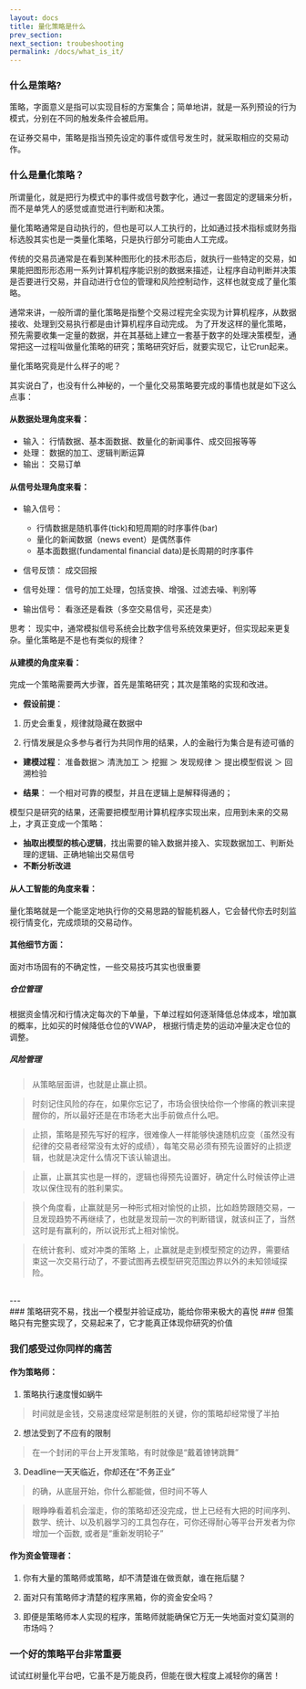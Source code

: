 ```yaml
---
layout: docs
title: 量化策略是什么 
prev_section: 
next_section: troubeshooting
permalink: /docs/what_is_it/
---
```


### 什么是策略?

策略，字面意义是指可以实现目标的方案集合；简单地讲，就是一系列预设的行为模式，分别在不同的触发条件会被启用。

在证券交易中，策略是指当预先设定的事件或信号发生时，就采取相应的交易动作。

### 什么是量化策略？

所谓量化，就是把行为模式中的事件或信号数字化，通过一套固定的逻辑来分析，而不是单凭人的感觉或直觉进行判断和决策。

量化策略通常是自动执行的，但也是可以人工执行的，比如通过技术指标或财务指标选股其实也是一类量化策略，只是执行部分可能由人工完成。

传统的交易员通常是在看到某种图形化的技术形态后，就执行一些特定的交易，如果能把图形形态用一系列计算机程序能识别的数据来描述，让程序自动判断并决策是否要进行交易，并自动进行仓位的管理和风险控制动作，这样也就变成了量化策略。

通常来讲，一般所谓的量化策略是指整个交易过程完全实现为计算机程序，从数据接收、处理到交易执行都是由计算机程序自动完成。 为了开发这样的量化策略，预先需要收集一定量的数据，并在其基础上建立一套基于数字的处理决策模型，通常把这一过程叫做量化策略的研究；策略研究好后，就要实现它，让它run起来。

量化策略究竟是什么样子的呢？

其实说白了，也没有什么神秘的，一个量化交易策略要完成的事情也就是如下这么点事：

#### 从数据处理角度来看： 

- 输入： 行情数据、基本面数据、数量化的新闻事件、成交回报等等
- 处理： 数据的加工、逻辑判断运算
- 输出： 交易订单


#### 从信号处理角度来看：
 
- 输入信号： 
	* 行情数据是随机事件(tick)和短周期的时序事件(bar)
	* 量化的新闻数据（news event）是偶然事件
	* 基本面数据(fundamental financial data)是长周期的时序事件

- 信号反馈： 成交回报

- 信号处理： 信号的加工处理，包括变换、增强、过滤去噪、判别等

- 输出信号： 看涨还是看跌（多空交易信号，买还是卖）

思考： 现实中，通常模拟信号系统会比数字信号系统效果更好，但实现起来更复杂。量化策略是不是也有类似的规律？

#### 从建模的角度来看：

完成一个策略需要两大步骤，首先是策略研究；其次是策略的实现和改进。

- **假设前提**： 

1. 历史会重复，规律就隐藏在数据中

2. 行情发展是众多参与者行为共同作用的结果，人的金融行为集合是有迹可循的

- **建模过程**：  准备数据＞ 清洗加工 ＞ 挖掘 ＞ 发现规律 ＞ 提出模型假说 ＞ 回溯检验

- **结果**： 一个相对可靠的模型，并且在逻辑上是解释得通的；

模型只是研究的结果，还需要把模型用计算机程序实现出来，应用到未来的交易上，才真正变成一个策略：

    
-  **抽取出模型的核心逻辑**，找出需要的输入数据并接入、实现数据加工、判断处理的逻辑、正确地输出交易信号
-  **不断分析改进**


#### 从人工智能的角度来看：

量化策略就是一个能坚定地执行你的交易思路的智能机器人，它会替代你去时刻监视行情变化，完成烦琐的交易动作。


#### 其他细节方面：

面对市场固有的不确定性，一些交易技巧其实也很重要

##### 仓位管理

根据资金情况和行情决定每次的下单量，下单过程如何逐渐降低总体成本，增加赢的概率，比如买的时候降低仓位的VWAP， 根据行情走势的运动冲量决定仓位的调整。

##### 风险管理

> 从策略层面讲，也就是止赢止损。

> 时刻记住风险的存在，如果你忘记了，市场会很快给你一个惨痛的教训来提醒你的，所以最好还是在市场老大出手前做点什么吧。

> 止损，策略是预先写好的程序，很难像人一样能够快速随机应变（虽然没有纪律的交易者经常没有太好的成绩），每笔交易必须有预先设置好的止损逻辑，也就是决定什么情况下该认输退出。

> 止赢，止赢其实也是一样的，逻辑也得预先设置好，确定什么时候该停止进攻以保住现有的胜利果实。

> 换个角度看，止赢就是另一种形式相对愉悦的止损，比如趋势跟随交易，一旦发现趋势不再继续了，也就是发现前一次的判断错误，就该纠正了，当然这时是有赢利的，所以说形式上相对愉悦。

> 在统计套利、或对冲类的策略
上，止赢就是走到模型预定的边界，需要结束这一次交易行动了，不要试图再去模型研究范围边界以外的未知领域探险。

<br>
---
<br>
### 策略研究不易，找出一个模型并验证成功，能给你带来极大的喜悦
### 但策略只有完整实现了，交易起来了，它才能真正体现你研究的价值


### 我们感受过你同样的痛苦

#### 作为策略师：

1. 策略执行速度慢如蜗牛

  >时间就是金钱，交易速度经常是制胜的关键，你的策略却经常慢了半拍

2. 想法受到了不应有的限制
   
  >在一个封闭的平台上开发策略，有时就像是“戴着镣铐跳舞”

3. Deadline一天天临近，你却还在“不务正业”
  
  >的确，从底层开始，你什么都能做，但时间不等人

  >眼睁睁看着机会溜走，你的策略却还没完成，世上已经有大把的时间序列、数学、统计、以及机器学习的工具包存在，可你还得耐心等平台开发者为你增加一个函数, 或者是“重新发明轮子”


#### 作为资金管理者：

1. 你有大量的策略师或策略，却不清楚谁在做贡献，谁在拖后腿？
	
2. 面对只有策略师才清楚的程序黑箱，你的资金安全吗？
	
3. 即便是策略师本人实现的程序，策略师就能确保它万无一失地面对变幻莫测的市场吗？

### 一个好的策略平台非常重要
试试红树量化平台吧，它虽不是万能良药，但能在很大程度上减轻你的痛苦！

